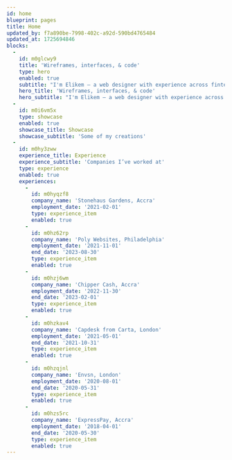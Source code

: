 ```yaml
---
id: home
blueprint: pages
title: Home
updated_by: f7a890be-7998-402c-a92d-590bd4765484
updated_at: 1725694846
blocks:
  -
    id: m0glcwy9
    title: 'Wireframes, interfaces, & code'
    type: hero
    enabled: true
    subtitle: "I'm Elikem — a web designer with experience across fintech, and the media. I help startups create results-oriented websites."
    hero_title: 'Wireframes, interfaces, & code'
    hero_subtitle: "I'm Elikem — a web designer with experience across fintech, and the media. I help startups create results-oriented websites."
  -
    id: m0i6vm5x
    type: showcase
    enabled: true
    showcase_title: Showcase
    showcase_subtitle: 'Some of my creations'
  -
    id: m0hy3zww
    experience_title: Experience
    experience_subtitle: 'Companies I’ve worked at'
    type: experience
    enabled: true
    experiences:
      -
        id: m0hyqzf8
        company_name: 'Stonehaus Gardens, Accra'
        employment_date: '2021-02-01'
        type: experience_item
        enabled: true
      -
        id: m0hz62rp
        company_name: 'Poly Websites, Philadelphia'
        employment_date: '2021-11-01'
        end_date: '2023-08-30'
        type: experience_item
        enabled: true
      -
        id: m0hzj6wm
        company_name: 'Chipper Cash, Accra'
        employment_date: '2022-11-30'
        end_date: '2023-02-01'
        type: experience_item
        enabled: true
      -
        id: m0hzkav4
        company_name: 'Capdesk from Carta, London'
        employment_date: '2021-05-01'
        end_date: '2021-10-31'
        type: experience_item
        enabled: true
      -
        id: m0hzqjnl
        company_name: 'Envsn, London'
        employment_date: '2020-08-01'
        end_date: '2020-05-31'
        type: experience_item
        enabled: true
      -
        id: m0hzs5rc
        company_name: 'ExpressPay, Accra'
        employment_date: '2018-04-01'
        end_date: '2020-05-30'
        type: experience_item
        enabled: true
---
```

